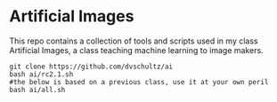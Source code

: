 # Artificial Images
This repo contains a collection of tools and scripts used in my class Artificial Images, a class teaching machine learning to image makers.

```
git clone https://github.com/dvschultz/ai
bash ai/rc2.1.sh
#the below is based on a previous class, use it at your own peril
bash ai/all.sh

```
